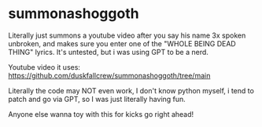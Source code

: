 # summonashoggoth
Literally just summons a youtube video after you say his name 3x spoken unbroken, and makes sure you enter one of the "WHOLE BEING DEAD THING" lyrics. It's untested, but i was using GPT to be a nerd.

Youtube video it uses: https://github.com/duskfallcrew/summonashoggoth/tree/main

Literally the code may NOT even work, I don't know python myself, i tend to patch and go via GPT, so I was just literally having fun. 

Anyone else wanna toy with this for kicks go right ahead!
